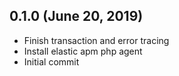 ## 0.1.0 (June 20, 2019)
  - Finish transaction and error tracing
  - Install elastic apm php agent
  - Initial commit

